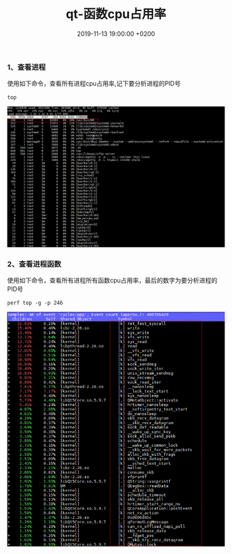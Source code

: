 ﻿---
layout: post
title:  "qt-函数cpu占用率"
date:   2019-11-13 19:00:00 +0200
categories: matlab
---
### 1、查看进程   
使用如下命令，查看所有进程cpu占用率,记下要分析进程的PID号
```
top
```
![image](/img/2019-11-13-qt-函数cpu占用率/top.gif "image")
### 2、查看进程函数  
使用如下命令，查看所有进程所有函数cpu占用率，最后的数字为要分析进程的PID号
```
perf top -g -p 246
```
![image](/img/2019-11-13-qt-函数cpu占用率/detail.gif "image")
